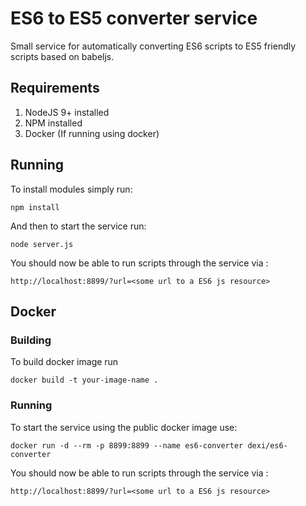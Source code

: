 # ES6 to ES5 converter service

Small service for automatically converting ES6 scripts to ES5 friendly scripts based on babeljs.

## Requirements
1. NodeJS 9+ installed
1. NPM installed
1. Docker (If running using docker)

## Running

To install modules simply run: 
```
npm install
```

And then to start the service run: 
```
node server.js
```

You should now be able to run scripts through the service via :
```
http://localhost:8899/?url=<some url to a ES6 js resource>
```


## Docker

### Building

To build docker image run 
```
docker build -t your-image-name .
```

### Running

To start the service using the public docker image use:  
```
docker run -d --rm -p 8899:8899 --name es6-converter dexi/es6-converter
```

You should now be able to run scripts through the service via :
```
http://localhost:8899/?url=<some url to a ES6 js resource>
```


